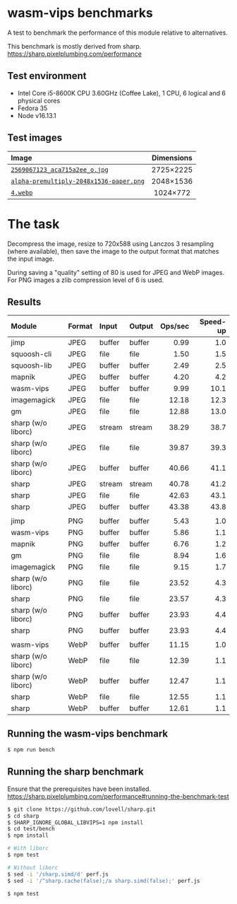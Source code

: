 # wasm-vips benchmarks

A test to benchmark the performance of this module relative to alternatives.

This benchmark is mostly derived from sharp.  
https://sharp.pixelplumbing.com/performance

## Test environment

* Intel Core i5-8600K CPU 3.60GHz (Coffee Lake), 1 CPU, 6 logical and 6 physical cores
* Fedora 35
* Node v16.13.1

## Test images

| Image                                                                                   | Dimensions |
| :-------------------------------------------------------------------------------------- | :--------: |
| [`2569067123_aca715a2ee_o.jpg`](images/2569067123_aca715a2ee_o.jpg)                     | 2725×2225  |
| [`alpha-premultiply-2048x1536-paper.png`](images/alpha-premultiply-2048x1536-paper.png) | 2048×1536  |
| [`4.webp`](images/4.webp)                                                               |  1024×772  |

# The task

Decompress the image, resize to 720x588 using Lanczos 3 resampling
(where available), then save the image to the output format that
matches the input image.

During saving a "quality" setting of 80 is used for JPEG and WebP
images. For PNG images a zlib compression level of 6 is used.

## Results

| Module             | Format | Input  | Output | Ops/sec | Speed-up |
| :----------------- | :----- | :----- | :----- | ------: | -------: |
| jimp               | JPEG   | buffer | buffer |    0.99 |      1.0 |
| squoosh-cli        | JPEG   | file   | file   |    1.50 |      1.5 |
| squoosh-lib        | JPEG   | buffer | buffer |    2.49 |      2.5 |
| mapnik             | JPEG   | buffer | buffer |    4.20 |      4.2 |
| wasm-vips          | JPEG   | buffer | buffer |    9.99 |     10.1 |
| imagemagick        | JPEG   | file   | file   |   12.18 |     12.3 |
| gm                 | JPEG   | file   | file   |   12.88 |     13.0 |
| sharp (w/o liborc) | JPEG   | stream | stream |   38.29 |     38.7 |
| sharp (w/o liborc) | JPEG   | file   | file   |   39.87 |     39.3 |
| sharp (w/o liborc) | JPEG   | buffer | buffer |   40.66 |     41.1 |
| sharp              | JPEG   | stream | stream |   40.78 |     41.2 |
| sharp              | JPEG   | file   | file   |   42.63 |     43.1 |
| sharp              | JPEG   | buffer | buffer |   43.38 |     43.8 |
|                    |        |        |        |         |          |
| jimp               | PNG    | buffer | buffer |    5.43 |      1.0 |
| wasm-vips          | PNG    | buffer | buffer |    5.86 |      1.1 |
| mapnik             | PNG    | buffer | buffer |    6.76 |      1.2 |
| gm                 | PNG    | file   | file   |    8.94 |      1.6 |
| imagemagick        | PNG    | file   | file   |    9.15 |      1.7 |
| sharp (w/o liborc) | PNG    | file   | file   |   23.52 |      4.3 |
| sharp              | PNG    | file   | file   |   23.57 |      4.3 |
| sharp (w/o liborc) | PNG    | buffer | buffer |   23.93 |      4.4 |
| sharp              | PNG    | buffer | buffer |   23.93 |      4.4 |
|                    |        |        |        |         |          |
| wasm-vips          | WebP   | buffer | buffer |   11.15 |      1.0 |
| sharp (w/o liborc) | WebP   | file   | file   |   12.39 |      1.1 |
| sharp (w/o liborc) | WebP   | buffer | buffer |   12.47 |      1.1 |
| sharp              | WebP   | file   | file   |   12.55 |      1.1 |
| sharp              | WebP   | buffer | buffer |   12.61 |      1.1 |

## Running the wasm-vips benchmark

```bash
$ npm run bench
```

## Running the sharp benchmark

Ensure that the prerequisites have been installed.  
https://sharp.pixelplumbing.com/performance#running-the-benchmark-test

```bash
$ git clone https://github.com/lovell/sharp.git
$ cd sharp
$ SHARP_IGNORE_GLOBAL_LIBVIPS=1 npm install
$ cd test/bench
$ npm install

# With liborc
$ npm test

# Without liborc
$ sed -i '/sharp.simd/d' perf.js
$ sed -i '/^sharp.cache(false);/a sharp.simd(false);' perf.js

$ npm test
```
